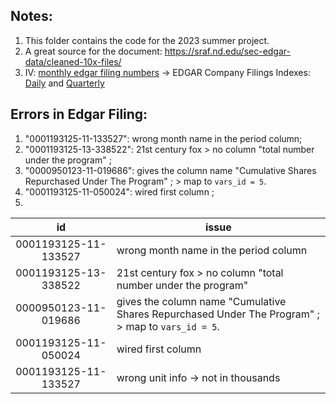 ## Notes: 
1. This folder contains the code for the 2023 summer project.
2. A great source for the document: https://sraf.nd.edu/sec-edgar-data/cleaned-10x-files/
3. IV: [monthly edgar filing numbers](https://www.sec.gov/about/sec-docket.shtml) -> EDGAR Company Filings Indexes: [Daily](https://www.sec.gov/Archives/edgar/daily-index/) and [Quarterly](https://www.sec.gov/Archives/edgar/full-index/)






## Errors in Edgar Filing: 
1. "0001193125-11-133527": wrong month name in the period column; 
2. "0001193125-13-338522": 21st century fox > no column "total number under the program" ;
3. "0000950123-11-019686": gives the column name "Cumulative Shares Repurchased Under The Program" ; > map to `vars_id = 5`.
4. "0001193125-11-050024": wired first column ; 
5. 

| id | issue | 
| :---:   | --- |
| 0001193125-11-133527 | wrong month name in the period column  | 
| 0001193125-13-338522 | 21st century fox > no column "total number under the program"  | 
| 0000950123-11-019686 | gives the column name "Cumulative Shares Repurchased Under The Program" ; > map to `vars_id = 5`. | 
| 0001193125-11-050024 | wired first column  | 
| 0001193125-11-133527 | wrong unit info -> not in thousands  | 
